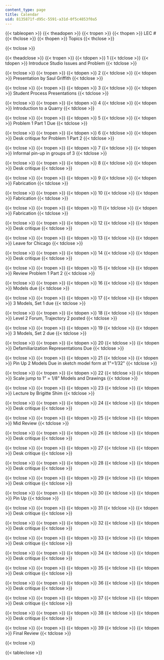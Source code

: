 ```yaml
---
content_type: page
title: Calendar
uid: 8135871f-d95c-5591-a31d-0f5c4853f0a5
---
```


{{< tableopen >}}
{{< theadopen >}}
{{< tropen >}}
{{< thopen >}}
LEC #
{{< thclose >}}
{{< thopen >}}
Topics
{{< thclose >}}

{{< trclose >}}

{{< theadclose >}}
{{< tropen >}}
{{< tdopen >}}
1
{{< tdclose >}}
{{< tdopen >}}
Introduce Studio Issues and Problem
{{< tdclose >}}

{{< trclose >}}
{{< tropen >}}
{{< tdopen >}}
2
{{< tdclose >}}
{{< tdopen >}}
Presentation by Saul Griffith
{{< tdclose >}}

{{< trclose >}}
{{< tropen >}}
{{< tdopen >}}
3
{{< tdclose >}}
{{< tdopen >}}
Student Process Presentations
{{< tdclose >}}

{{< trclose >}}
{{< tropen >}}
{{< tdopen >}}
4
{{< tdclose >}}
{{< tdopen >}}
Introduction to a Quarry
{{< tdclose >}}

{{< trclose >}}
{{< tropen >}}
{{< tdopen >}}
5
{{< tdclose >}}
{{< tdopen >}}
Problem 1 Part 1 Due
{{< tdclose >}}

{{< trclose >}}
{{< tropen >}}
{{< tdopen >}}
6
{{< tdclose >}}
{{< tdopen >}}
Desk critique for Problem 1 Part 2
{{< tdclose >}}

{{< trclose >}}
{{< tropen >}}
{{< tdopen >}}
7
{{< tdclose >}}
{{< tdopen >}}
Informal pin-up in groups of 3
{{< tdclose >}}

{{< trclose >}}
{{< tropen >}}
{{< tdopen >}}
8
{{< tdclose >}}
{{< tdopen >}}
Desk critique
{{< tdclose >}}

{{< trclose >}}
{{< tropen >}}
{{< tdopen >}}
9
{{< tdclose >}}
{{< tdopen >}}
Fabrication
{{< tdclose >}}

{{< trclose >}}
{{< tropen >}}
{{< tdopen >}}
10
{{< tdclose >}}
{{< tdopen >}}
Fabrication
{{< tdclose >}}

{{< trclose >}}
{{< tropen >}}
{{< tdopen >}}
11
{{< tdclose >}}
{{< tdopen >}}
Fabrication
{{< tdclose >}}

{{< trclose >}}
{{< tropen >}}
{{< tdopen >}}
12
{{< tdclose >}}
{{< tdopen >}}
Desk critique
{{< tdclose >}}

{{< trclose >}}
{{< tropen >}}
{{< tdopen >}}
13
{{< tdclose >}}
{{< tdopen >}}
Leave for Chicago
{{< tdclose >}}

{{< trclose >}}
{{< tropen >}}
{{< tdopen >}}
14
{{< tdclose >}}
{{< tdopen >}}
Desk critique
{{< tdclose >}}

{{< trclose >}}
{{< tropen >}}
{{< tdopen >}}
15
{{< tdclose >}}
{{< tdopen >}}
Review Problem 1 Part 2
{{< tdclose >}}

{{< trclose >}}
{{< tropen >}}
{{< tdopen >}}
16
{{< tdclose >}}
{{< tdopen >}}
Models due
{{< tdclose >}}

{{< trclose >}}
{{< tropen >}}
{{< tdopen >}}
17
{{< tdclose >}}
{{< tdopen >}}
3 Models, Set 1 due
{{< tdclose >}}

{{< trclose >}}
{{< tropen >}}
{{< tdopen >}}
18
{{< tdclose >}}
{{< tdopen >}}
Level 2 Forum, Trajectory 2 posted
{{< tdclose >}}

{{< trclose >}}
{{< tropen >}}
{{< tdopen >}}
19
{{< tdclose >}}
{{< tdopen >}}
3 Models, Set 2 due
{{< tdclose >}}

{{< trclose >}}
{{< tropen >}}
{{< tdopen >}}
20
{{< tdclose >}}
{{< tdopen >}}
Defamiliarization Representations Due
{{< tdclose >}}

{{< trclose >}}
{{< tropen >}}
{{< tdopen >}}
21
{{< tdclose >}}
{{< tdopen >}}
Pin Up 2 Models Due in sketch model form at 1"=1/32"
{{< tdclose >}}

{{< trclose >}}
{{< tropen >}}
{{< tdopen >}}
22
{{< tdclose >}}
{{< tdopen >}}
Scale jump to 1" = 1/8" Models and Drawings
{{< tdclose >}}

{{< trclose >}}
{{< tropen >}}
{{< tdopen >}}
23
{{< tdclose >}}
{{< tdopen >}}
Lecture by Brigitte Shim
{{< tdclose >}}

{{< trclose >}}
{{< tropen >}}
{{< tdopen >}}
24
{{< tdclose >}}
{{< tdopen >}}
Desk critique
{{< tdclose >}}

{{< trclose >}}
{{< tropen >}}
{{< tdopen >}}
25
{{< tdclose >}}
{{< tdopen >}}
Mid Review
{{< tdclose >}}

{{< trclose >}}
{{< tropen >}}
{{< tdopen >}}
26
{{< tdclose >}}
{{< tdopen >}}
Desk critique
{{< tdclose >}}

{{< trclose >}}
{{< tropen >}}
{{< tdopen >}}
27
{{< tdclose >}}
{{< tdopen >}}
Desk critique
{{< tdclose >}}

{{< trclose >}}
{{< tropen >}}
{{< tdopen >}}
28
{{< tdclose >}}
{{< tdopen >}}
Desk critique
{{< tdclose >}}

{{< trclose >}}
{{< tropen >}}
{{< tdopen >}}
29
{{< tdclose >}}
{{< tdopen >}}
Desk critique
{{< tdclose >}}

{{< trclose >}}
{{< tropen >}}
{{< tdopen >}}
30
{{< tdclose >}}
{{< tdopen >}}
Pin Up
{{< tdclose >}}

{{< trclose >}}
{{< tropen >}}
{{< tdopen >}}
31
{{< tdclose >}}
{{< tdopen >}}
Desk critique
{{< tdclose >}}

{{< trclose >}}
{{< tropen >}}
{{< tdopen >}}
32
{{< tdclose >}}
{{< tdopen >}}
Desk critique
{{< tdclose >}}

{{< trclose >}}
{{< tropen >}}
{{< tdopen >}}
33
{{< tdclose >}}
{{< tdopen >}}
Desk critique
{{< tdclose >}}

{{< trclose >}}
{{< tropen >}}
{{< tdopen >}}
34
{{< tdclose >}}
{{< tdopen >}}
Desk critique
{{< tdclose >}}

{{< trclose >}}
{{< tropen >}}
{{< tdopen >}}
35
{{< tdclose >}}
{{< tdopen >}}
Desk critique
{{< tdclose >}}

{{< trclose >}}
{{< tropen >}}
{{< tdopen >}}
36
{{< tdclose >}}
{{< tdopen >}}
Desk critique
{{< tdclose >}}

{{< trclose >}}
{{< tropen >}}
{{< tdopen >}}
37
{{< tdclose >}}
{{< tdopen >}}
Desk critique
{{< tdclose >}}

{{< trclose >}}
{{< tropen >}}
{{< tdopen >}}
38
{{< tdclose >}}
{{< tdopen >}}
Desk critique
{{< tdclose >}}

{{< trclose >}}
{{< tropen >}}
{{< tdopen >}}
39
{{< tdclose >}}
{{< tdopen >}}
Final Review
{{< tdclose >}}

{{< trclose >}}

{{< tableclose >}}